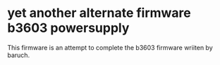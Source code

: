 # yet another alternate firmware b3603 powersupply

This firmware is an attempt to complete the b3603 firmware wriiten by baruch.
